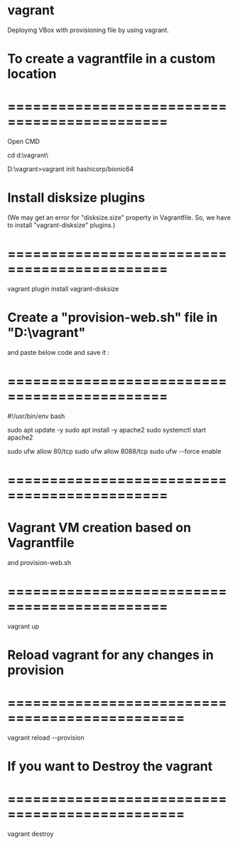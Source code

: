 # vagrant
Deploying VBox with provisioning file by using vagrant.

# To create a vagrantfile in a custom location 
# =============================================
Open CMD

cd d:\vagrant\

D:\vagrant>vagrant init hashicorp/bionic64

# Install disksize plugins
(We may get an error for "disksize.size" property 
in Vagrantfile. So, we have to install "vagrant-disksize"
plugins.)
# =============================================
vagrant plugin install vagrant-disksize

# Create a "provision-web.sh" file in "D:\vagrant" 
and paste below code and save it :
# =============================================
#!/usr/bin/env bash

sudo apt update -y 
sudo apt install -y apache2 
sudo systemctl start apache2

sudo ufw allow 80/tcp
sudo ufw allow 8088/tcp
sudo ufw --force enable
# =============================================

# Vagrant VM creation based on Vagrantfile 
and provision-web.sh
# =============================================
vagrant up


# Reload vagrant for any changes in provision
# ===============================================
vagrant reload --provision


# If you want to Destroy the vagrant
# ===============================================
vagrant destroy
